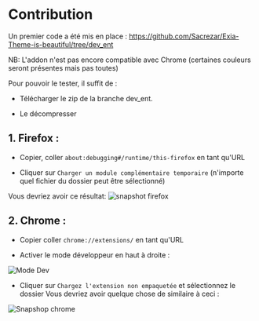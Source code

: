 # Contribution
Un premier code a été mis en place : <https://github.com/Sacrezar/Exia-Theme-is-beautiful/tree/dev_ent>

NB: L'addon n'est pas encore compatible avec Chrome (certaines couleurs seront présentes mais pas toutes)

Pour pouvoir le tester, il suffit de :
* Télécharger le zip de la branche dev_ent.

* Le décompresser

## 1. Firefox :

* Copier, coller `about:debugging#/runtime/this-firefox` en tant qu'URL

* Cliquer sur `Charger un module complémentaire temporaire`  (n'importe quel fichier du dossier peut être sélectionné)

Vous devriez avoir ce résultat:
![snapshot firefox](https://user-images.githubusercontent.com/38185428/75323496-4fb68100-5875-11ea-9d3e-9c4db49e6538.png)

## 2. Chrome :

* Copier coller `chrome://extensions/` en tant qu'URL

* Activer le mode développeur en haut à droite :

![Mode Dev](https://user-images.githubusercontent.com/38185428/75323649-96a47680-5875-11ea-8a57-16fea2e10aff.png)

* Cliquer sur `Chargez l'extension non empaquetée` et sélectionnez le dossier
Vous devriez avoir quelque chose de similaire à ceci :

![Snapshop chrome](https://user-images.githubusercontent.com/38185428/75323778-d8352180-5875-11ea-81f9-6a78eef844d8.png)
